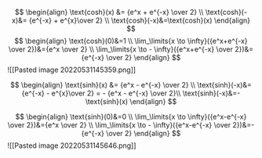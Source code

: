 $$
\begin{align}
\text{cosh}(x) &= {e^x + e^{-x} \over 2} \\
\text{cosh}(-x)&= {e^{-x} + e^{x}\over 2} \\
\text{cosh}(-x)&=\text{cosh}(x)
\end{align}
$$
$$
\begin{align}
\text{cosh}(0)&=1 \\
\lim_\limits{x \to \infty}({e^x+e^{-x} \over 2})&={e^x \over 2} \\
\lim_\limits{x \to - \infty}({e^x+e^{-x} \over 2})&={e^{-x} \over 2}
\end{align}
$$
![[Pasted image 20220531145359.png]]

$$
\begin{align}
\text{sinh}(x) &= {e^x - e^{-x} \over 2} \\
\text{sinh}(-x)&= {e^{-x} - e^{x}\over 2} = - {e^x - e^{-x} \over 2}\\
\text{sinh}(-x)&=-\text{sinh}(x)
\end{align}
$$

$$
\begin{align}
\text{sinh}(0)&=0 \\
\lim_\limits{x \to \infty}({e^x-e^{-x} \over 2})&={e^x \over 2} \\
\lim_\limits{x \to - \infty}({e^x-e^{-x} \over 2})&=-{e^{-x} \over 2}
\end{align}
$$
![[Pasted image 20220531145646.png]]